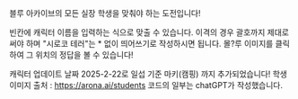 블루 아카이브의 모든 실장 학생을 맞춰야 하는 도전입니다!

빈칸에 캐릭터 이름을 입력하는 식으로 맞출 수 있습니다.
이격의 경우 괄호까지 제대로 써야 하며 "시로코 테러"는 * 없이 띄어쓰기로 작성하시면 됩니다.
몰?루 이미지를 클릭하여 그 위치의 정답을 볼 수 있습니다!

캐릭터 업데이트 날짜 2025-2-22로 일섭 기준 마키(캠핑) 까지 추가되었습니다!
학생 이미지 출처 : https://arona.ai/students
코드의 일부는 chatGPT가 작성했습니다.
